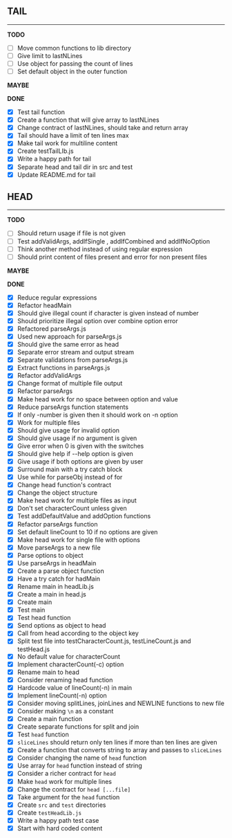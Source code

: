 ## **TAIL**
---
**TODO**
- [ ] Move common functions to lib directory
- [ ] Give limit to lastNLines
- [ ] Use object for passing the count of lines
- [ ] Set default object in the outer function

**MAYBE**

**DONE**
- [x] Test tail function 
- [x] Create a function that will give array to lastNLines
- [x] Change contract of lastNLines, should take and return array
- [x] Tail should have a limit of ten lines max
- [x] Make tail work for multiline content
- [x] Create testTailLIb.js
- [x] Write a happy path for tail
- [x] Separate head and tail dir in src and test
- [x] Update README.md for tail

## **HEAD**
---
**TODO**
- [ ] Should return usage if file is not given
- [ ] Test addValidArgs, addIfSingle , addIfCombined and addIfNoOption
- [ ] Think another method instead of using regular expression
- [ ] Should print content of files present and error for non present files
 
**MAYBE**

**DONE**
- [x] Reduce regular expressions
- [x] Refactor headMain
- [x] Should give illegal count if character is given instead of number
- [x] Should prioritize illegal option over combine option error
- [x] Refactored parseArgs.js
- [x] Used new approach for parseArgs.js
- [x] Should give the same error as head 
- [x] Separate error stream and output stream 
- [x] Separate validations from parseArgs.js
- [x] Extract functions in parseArgs.js
- [x] Refactor addValidArgs 
- [x] Change format of multiple file output
- [x] Refactor parseArgs
- [x] Make head work for no space between option and value
- [x] Reduce parseArgs function statements
- [x] If only -number is given then it should work on -n option
- [x] Work for multiple files
- [x] Should give usage for invalid option
- [x] Should give usage if no argument is given
- [x] Give error when 0 is given with the switches
- [x] Should give help if --help option is given
- [x] Give usage if both options are given by user 
- [x] Surround main with a try catch block
- [x] Use while for parseObj instead of for
- [x] Change head function's contract
- [x] Change the object structure
- [x] Make head work for multiple files as input
- [x] Don't set characterCount unless given
- [x] Test addDefaultValue and addOption functions
- [x] Refactor parseArgs function
- [x] Set default lineCount to 10 if no options are given
- [x] Make head work for single file with options
- [x] Move parseArgs to a new file
- [x] Parse options to object
- [x] Use parseArgs in headMain
- [x] Create a parse object function
- [x] Have a try catch for hadMain
- [x] Rename main in headLib.js
- [x] Create a main in head.js
- [x] Create main
- [x] Test main
- [x] Test head function
- [x] Send options as object to head
- [x] Call from head according to the object key
- [x] Split test file into testCharacterCount.js, testLineCount.js and testHead.js
- [x] No default value for characterCount
- [x] Implement characterCount(-c) option
- [x] Rename main to head 
- [x] Consider renaming head function
- [x] Hardcode value of lineCount(-n) in main 
- [x] Implement lineCount(-n) option
- [x] Consider moving splitLines, joinLines and NEWLINE functions to new file
- [x] Consider making `\n` as a constant
- [x] Create a main function 
- [x] Create separate functions for split and join
- [x] Test `head` function 
- [x] `sliceLines` should return only ten lines if more than ten lines are given
- [x] Create a function that converts string to array and passes to `sliceLines`
- [x] Consider changing the name of `head` function
- [x] Use array for `head` function instead of string
- [x] Consider a richer contract for `head`
- [x] Make `head` work for multiple lines
- [x] Change the contract for `head [...file]`
- [x] Take argument for the `head` function
- [x] Create `src` and `test` directories
- [x] Create `testHeadLib.js`
- [x] Write a happy path test case
- [x] Start with hard coded content